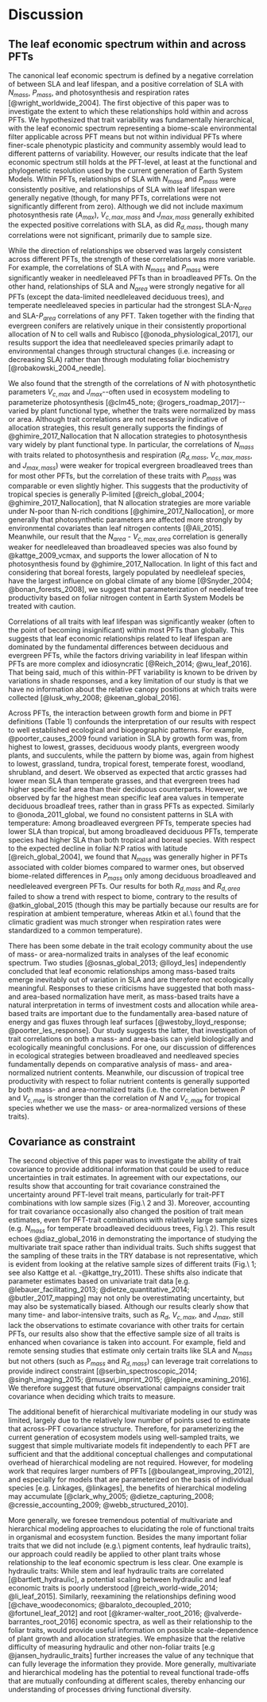 # Discussion

## The leaf economic spectrum within and across PFTs

The canonical leaf economic spectrum is defined by a negative correlation of between SLA and leaf lifespan, and a positive correlation of SLA with $N_{mass}$, $P_{mass}$, and photosynthesis and respiration rates [@wright_worldwide_2004].
The first objective of this paper was to investigate the extent to which these relationships hold within and across PFTs.
We hypothesized that trait variability was fundamentally hierarchical, with the leaf economic spectrum representing a biome-scale environmental filter applicable across PFT means but not within individual PFTs where finer-scale phenotypic plasticity and community assembly would lead to different patterns of variability.
However, our results indicate that the leaf economic spectrum still holds at the PFT-level, at least at the functional and phylogenetic resolution used by the current generation of Earth System Models.
Within PFTs, relationships of SLA with $N_{mass}$ and $P_{mass}$ were consistently positive, and relationships of SLA with leaf lifespan were generally negative (though, for many PFTs, correlations were not significantly different from zero).
Although we did not include maximum photosynthesis rate ($A_{max}$), $V_{c,max,mass}$ and $J_{max,mass}$ generally exhibited the expected positive correlations with SLA, as did $R_{d,mass}$, though many correlations were not significant, primarily due to sample size.

While the direction of relationships we observed was largely consistent across different PFTs, the strength of these correlations was more variable.
For example, the correlations of SLA with $N_{mass}$ and $P_{mass}$ were significantly weaker in needleleaved PFTs than in broadleaved PFTs.
On the other hand, relationships of SLA and $N_{area}$ were strongly negative for all PFTs (except the data-limited needleleaved deciduous trees), and temperate needleleaved species in particular had the strongest SLA-$N_{area}$ and SLA-$P_{area}$ correlations of any PFT.
Taken together with the finding that evergreen conifers are relatively unique in their consistently proportional allocation of N to cell walls and Rubisco [@onoda_physiological_2017], our results support the idea that needleleaved species primarily adapt to environmental changes through structural changes (i.e. increasing or decreasing SLA) rather than through modulating foliar biochemistry [@robakowski_2004_needle].

We also found that the strength of the correlations of $N$ with photosynthetic parameters $V_{c,max}$ and $J_{max}$--often used in ecosystem modeling to parameterize photosynthesis [@clm45_note; @rogers_roadmap_2017]--varied by plant functional type, whether the traits were normalized by mass or area.
Although trait correlations are not necessarily indicative of allocation strategies, this result generally supports the findings of @ghimire_2017_Nallocation that N allocation strategies to photosynthesis vary widely by plant functional type.
In particular, the correlations of $N_{mass}$ with traits related to photosynthesis and respiration ($R_{d,mass}$, $V_{c,max,mass}$, and $J_{max,mass}$) were weaker for tropical evergreen broadleaved trees than for most other PFTs, but the correlation of these traits with $P_{mass}$ was comparable or even slightly higher.
This suggests that the productivity of tropical species is generally P-limited [@reich_global_2004; @ghimire_2017_Nallocation], that N allocation strategies are more variable under N-poor than N-rich conditions [@ghimire_2017_Nallocation], or more generally that photosynthetic parameters are affected more strongly by environmental covariates than leaf nitrogen contents [@Ali_2015].
Meanwhile, our result that the $N_{area}$ - $V_{c,max,area}$ correlation is generally weaker for needleleaved than broadleaved species was also found by @kattge_2009_vcmax, and supports the lower allocation of N to photosynthesis found by @ghimire_2017_Nallocation.
In light of this fact and considering that boreal forests, largely populated by needleleaf species, have the largest influence on global climate of any biome [@Snyder_2004; @bonan_forests_2008], we suggest that parameterization of needleleaf tree productivity based on foliar nitrogen content in Earth System Models be treated with caution.

Correlations of all traits with leaf lifespan was significantly weaker (often to the point of becoming insignificant) within most PFTs than globally.
This suggests that leaf economic relationships related to leaf lifespan are dominated by the fundamental differences between deciduous and evergreen PFTs, while the factors driving variability in leaf lifespan within PFTs are more complex and idiosyncratic [@Reich_2014; @wu_leaf_2016].
That being said, much of this within-PFT variability is known to be driven by variations in shade responses, and a key limitation of our study is that we have no information about the relative canopy positions at which traits were collected [@lusk_why_2008; @keenan_global_2016].

Across PFTs, the interaction between growth form and biome in PFT definitions (Table 1) confounds the interpretation of our results with respect to well established ecological and biogeographic patterns.
For example, @poorter_causes_2009 found variation in SLA by growth form was, from highest to lowest, grasses, deciduous woody plants, evergreen woody plants, and succulents, while the pattern by biome was, again from highest to lowest, grassland, tundra, tropical forest, temperate forest, woodland, shrubland, and desert.
We observed as expected that arctic grasses had lower mean SLA than temperate grasses, and that evergreen trees had higher specific leaf area than their deciduous counterparts.
However, we observed by far the highest mean specific leaf area values in temperate deciduous broadleaf trees, rather than in grass PFTs as expected.
Similarly to @onoda_2011_global, we found no consistent patterns in SLA with temperature:
Among broadleaved evergreen PFTs, temperate species had lower SLA than tropical, but among broadleaved deciduous PFTs, temperate species had higher SLA than both tropical and boreal species.
With respect to the expected decline in foliar N:P ratios with latitude [@reich_global_2004], we found that $N_{mass}$ was generally higher in PFTs associated with colder biomes compared to warmer ones, but observed biome-related differences in $P_{mass}$ only among deciduous broadleaved and needleleaved evergreen PFTs.
Our results for both $R_{d,mass}$ and $R_{d,area}$ failed to show a trend with respect to biome, contrary to the results of @atkin_global_2015 (though this may be partially because our results are for respiration at ambient temperature, whereas Atkin et al.\ found that the climatic gradient was much stronger when respiration rates were standardized to a common temperature).

There has been some debate in the trait ecology community about the use of mass- or area-normalized traits in analyses of the leaf economic spectrum.
Two studies [@osnas_global_2013; @lloyd_les] independently concluded that leaf economic relationships among mass-based traits emerge inevitably out of variation in SLA and are therefore not ecologically meaningful.
Responses to these criticisms have suggested that both mass- and area-based normalization have merit, as mass-based traits have a natural interpretation in terms of investment costs and allocation while area-based traits are important due to the fundamentally area-based nature of energy and gas fluxes through leaf surfaces [@westoby_lloyd_response; @poorter_les_response].
Our study suggests the latter, that investigation of trait correlations on both a mass- and area-basis can yield biologically and ecologically meaningful conclusions.
For one, our discussion of differences in ecological strategies between broadleaved and needleaved species fundamentally depends on comparative analysis of mass- and area-normalized nutrient contents.
Meanwhile, our discussion of tropical tree productivity with respect to foliar nutrient contents is generally supported by both mass- and area-normalized traits (i.e. the correlation between $P$ and $V_{c,max}$ is stronger than the correlation of $N$ and $V_{c,max}$ for tropical species whether we use the mass- or area-normalized versions of these traits).


## Covariance as constraint

The second objective of this paper was to investigate the ability of trait covariance to provide additional information that could be used to reduce uncertainties in trait estimates.
In agreement with our expectations, our results show that accounting for trait covariance constrained the uncertainty around PFT-level trait means, particularly for trait-PFT combinations with low sample sizes (Fig.\ 2 and 3).
Moreover, accounting for trait covariance occasionally also changed the position of trait mean estimates, even for PFT-trait combinations with relatively large sample sizes (e.g. $N_{mass}$ for temperate broadleaved deciduous trees, Fig.\ 2).
This result echoes @diaz_global_2016 in demonstrating the importance of studying the multivariate trait space rather than individual traits. 
Such shifts suggest that the sampling of these traits in the TRY database is not representative, which is evident from looking at the relative sample sizes of different traits (Fig.\ 1; see also Kattge et al. -@kattge_try_2011). 
These shifts also indicate that parameter estimates based on univariate trait data [e.g. @lebauer_facilitating_2013; @dietze_quantitative_2014; @butler_2017_mapping] may not only be overestimating uncertainty, but may also be systematically biased.
Although our results clearly show that many time- and labor-intensive traits, such as $R_{d}$, $V_{c,max}$, and $J_{max}$, still lack the observations to estimate covariance with other traits for certain PFTs,
our results also show that the effective sample size of all traits is enhanced when covariance is taken into account.
For example, field and remote sensing studies that estimate only certain traits like SLA and $N_{mass}$ but not others (such as $P_{mass}$ and $R_{d,mass}$) can leverage trait correlations to provide indirect constraint [@serbin_spectroscopic_2014; @singh_imaging_2015; @musavi_imprint_2015; @lepine_examining_2016].
We therefore suggest that future observational campaigns consider trait covariance when deciding which traits to measure.

The additional benefit of hierarchical multivariate modeling in our study was limited, largely due to the relatively low number of points used to estimate that across-PFT covariance structure.
Therefore, for parameterizing the current generation of ecosystem models using well-sampled traits, we suggest that simple multivariate models fit independently to each PFT are sufficient and that the additional conceptual challenges and computational overhead of hierarchical modeling are not required.
However, for modeling work that requires larger numbers of PFTs [@boulangeat_improving_2012], and especially for models that are parameterized on the basis of individual species [e.g. Linkages, @linkages], the benefits of hierarchical modeling may accumulate [@clark_why_2005; @dietze_capturing_2008; @cressie_accounting_2009; @webb_structured_2010].

More generally, we foresee tremendous potential of multivariate and hierarchical modeling approaches to elucidating the role of functional traits in organismal and ecosystem function. 
Besides the many important foliar traits that we did not include (e.g.\ pigment contents, leaf hydraulic traits), our approach could readily be applied to other plant traits whose relationship to the leaf economic spectrum is less clear. 
One example is hydraulic traits:
While stem and leaf hydraulic traits are correlated [@bartlett_hydraulic], a potential scaling between hydraulic and leaf economic traits is poorly understood [@reich_world-wide_2014; @li_leaf_2015]. 
Similarly, reexamining the relationships defining wood [@chave_woodeconomics; @baraloto_decoupled_2010; @fortunel_leaf_2012] and root [@kramer-walter_root_2016; @valverde-barrantes_root_2016] economic spectra, as well as their relationship to the foliar traits, would provide useful information on possible scale-dependence of plant growth and allocation strategies.
We emphasize that the relative difficulty of measuring hydraulic and other non-foliar traits [e.g @jansen_hydraulic_traits] further increases the value of any technique that can fully leverage the information they provide. 
More generally, multivariate and hierarchical modeling has the potential to reveal functional trade-offs that are mutually confounding at different scales, thereby enhancing our understanding of processes driving functional diversity.
